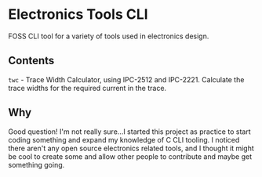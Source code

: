 # Electronics Tools CLI
FOSS CLI tool for a variety of tools used in electronics design.

## Contents
`twc` - Trace Width Calculator, using IPC-2512 and IPC-2221. Calculate the trace widths for the required current in the trace.

## Why
Good question! I'm not really sure...I started this project as practice to start coding something and expand my knowledge of C CLI tooling. I noticed there aren't any open source electronics related tools, and I thought it might be cool to create some and allow other people to contribute and maybe get something going. 

